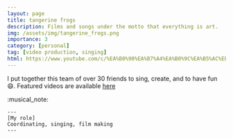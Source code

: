 ```yaml
---
layout: page
title: tangerine frogs
description: Films and songs under the motto that everything is art. 
img: /assets/img/tangerine_frogs.png
importance: 3
category: [personal]
tag: [video production, singing]
html: https://www.youtube.com/c/%EA%B0%90%EA%B7%A4%EA%B0%9C%EA%B5%AC%EB%A6%ACtangerinefrogs
---
```


I put together this team of over 30 friends to sing, create, and to have fun :smile:. Featured videos are available <a href='/videos' target="_blank">here</a>

<div class="row">
    <div class="col-sm mt-3 mt-md-0">
        <img class="img-fluid rounded z-depth-1" src="{{ '/assets/img/tangerine_frogs.png' }}" alt="" title="example image"/>
    </div>
</div>
<div class="caption">
    :musical_note:
</div>

    ---
    [My role]
    Coordinating, singing, film making
    --- 